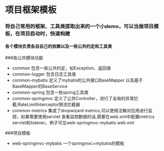 # 项目框架模板

### 将自己常用的框架、工具类提取出来的一个小demo，可以当做项目模板，在项目启动时，快速构建
     
#### 各个模块负责各自自己的依赖以及一些公共约定和工具类
          
###各公共模块功能
+ common 包含一些公共约定，如Exception、返回值
+ common-logger 包含日志工具类
+ common-mybatis 定义了mybatis的公共接口BaseMapper 以及基于BaseMapper的BaseService
+ common-spring 包含一些spring工具类
+ common-springmvc 定义了公共Controller，进行了全局的异常拦截;RateLimitInterceptor限流拦截器
+ common-metrics 集成了dropwizard metrics,可以使用注解对应用进行监控，如果需要使用servlet
查看监控数据的话,需要在web.xml中配置metrics servlet和listener。例子可见web-springmvc-mybatis web.xml

###项目模板
+ web-springmvc-mybatis 一个springmvc+mybatis的模板
